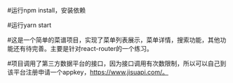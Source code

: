 #运行npm install，安装依赖

#运行yarn start


#这是一个简单的菜谱项目，实现了菜单列表展示，菜单详情，搜索功能，其他功能还有待完善。主要是针对react-router的一个练习。

#项目调用了第三方数据平台的接口，因为接口调用有次数限制，所以可以自己到该平台注册申请一个appkey，https://www.jisuapi.com/。



